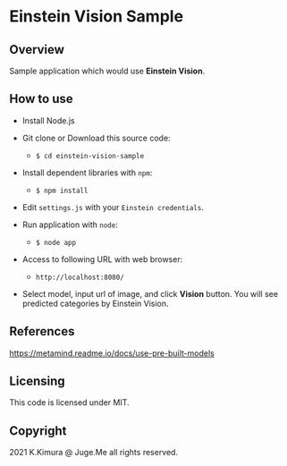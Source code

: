 # Einstein Vision Sample

## Overview

Sample application which would use **Einstein Vision**.


## How to use

- Install Node.js

- Git clone or Download this source code:

  - `$ cd einstein-vision-sample`

- Install dependent libraries with `npm`:

  - `$ npm install`

- Edit `settings.js` with your `Einstein credentials`.

- Run application with `node`:

  - `$ node app`

- Access to following URL with web browser:

  - `http://localhost:8080/`

- Select model, input url of image, and click **Vision** button. You will see predicted categories by Einstein Vision.


## References

https://metamind.readme.io/docs/use-pre-built-models


## Licensing

This code is licensed under MIT.


## Copyright

2021 K.Kimura @ Juge.Me all rights reserved.
